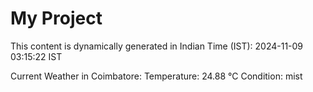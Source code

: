 # My Project

This content is dynamically generated in Indian Time (IST): 2024-11-09 03:15:22 IST


Current Weather in Coimbatore:
Temperature: 24.88 °C
Condition: mist
